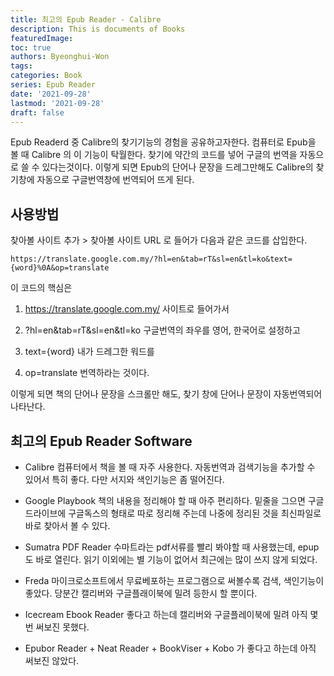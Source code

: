 ```yaml
---
title: 최고의 Epub Reader - Calibre
description: This is documents of Books
featuredImage: 
toc: true
authors: Byeonghui-Won
tags:
categories: Book
series: Epub Reader
date: '2021-09-28'
lastmod: '2021-09-28'
draft: false
---
```


Epub Readerd 중 Calibre의 찾기기능의 경험을 공유하고자한다. 컴퓨터로 Epub을 볼 때 Calibre 의 이 기능이 탁월한다. 찾기에 약간의 코드를 넣어 구글의 번역을 자동으로 쓸 수 있다는것이다. 이렇게 되면 Epub의 단어나 문장을 드레그만해도 Calibre의 찾기창에 자동으로 구글번역창에 번역되어 뜨게 된다. 

## 사용방법

찾아볼 사이트 추가 > 찾아볼 사이트 URL 로 들어가 다음과 같은 코드를 삽입한다. 

```
https://translate.google.com.my/?hl=en&tab=rT&sl=en&tl=ko&text={word}%0A&op=translate
```
이 코드의 핵심은 

1. https://translate.google.com.my/ 사이트로 들어가서

2. ?hl=en&tab=rT&sl=en&tl=ko 구글번역의 좌우를 영어, 한국어로 설정하고

3. text={word} 내가 드레그한 워드를

4. op=translate 번역하라는 것이다.

이렇게 되면 책의 단어나 문장을 스크롤만 해도, 찾기 창에 단어나 문장이 자동번역되어 나타난다. 


## 최고의 Epub Reader Software

+ Calibre 컴퓨터에서 책을 볼 때 자주 사용한다. 자동번역과 검색기능을 추가할 수 있어서 특히 좋다. 다만 서지와 색인기능은 좀 떨어진다. 

+ Google Playbook 책의 내용을 정리해야 할 때 아주 편리하다. 밑줄을 그으면 구글드라이브에 구글독스의 형태로 따로 정리해 주는데 나중에 정리된 것을 최신파일로 바로 찾아서 볼 수 있다. 

+ Sumatra PDF Reader 수마트라는 pdf서류를 빨리 봐야할 때 사용했는데, epup도 바로 열린다. 읽기 이외에는 별 기능이 없어서 최근에는 많이 쓰지 않게 되었다.

+ Freda 마이크로소프트에서 무료베포하는 프로그램으로 써볼수록 검색, 색인기능이 좋았다. 당분간 캘리버와 구글플래이북에 밀려 등한시 할 뿐이다. 

+ Icecream Ebook Reader 좋다고 하는데 캘리버와 구글플레이북에 밀려 아직 몇번 써보진 못했다.

+ Epubor Reader + Neat Reader + BookViser + Kobo 가 좋다고 하는데 아직 써보진 않았다.





